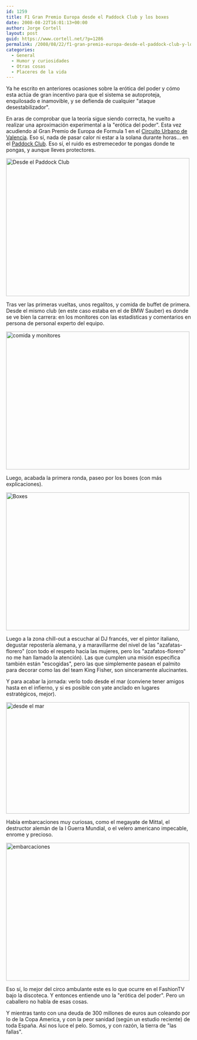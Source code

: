 ```yaml
---
id: 1259
title: F1 Gran Premio Europa desde el Paddock Club y los boxes
date: 2008-08-22T16:01:13+00:00
author: Jorge Cortell
layout: post
guid: https://www.cortell.net/?p=1286
permalink: /2008/08/22/f1-gran-premio-europa-desde-el-paddock-club-y-los-boxes/
categories:
  - General
  - Humor y curiosidades
  - Otras cosas
  - Placeres de la vida
---
```

Ya he escrito en anteriores ocasiones sobre la erótica del poder y cómo esta actúa de gran incentivo para que el sistema se autoproteja, enquilosado e inamovible, y se defienda de cualquier "ataque desestabilizador".

En aras de comprobar que la teoría sigue siendo correcta, he vuelto a realizar una aproximación experimental a la "erótica del poder". Esta vez acudiendo al Gran Premio de Europa de Formula 1 en el [Circuito Urbano de Valencia](https://www.circuitourbanovalencia.es "circuito urbano"). Eso sí, nada de pasar calor ni estar a la solana durante horas... en el [Paddock Club](https://www.formulaonepaddockclub.com/html/experience/index.php "Paddock Club"). Eso sí, el ruido es estremecedor te pongas donde te pongas, y aunque lleves protectores.

<img src="https://farm4.static.flickr.com/3121/2787202078_bebbfda9d0.jpg" alt="Desde el Paddock Club" width="500" height="375" />

Tras ver las primeras vueltas, unos regalitos, y comida de buffet de primera. Desde el mismo club (en este caso estaba en el de BMW Sauber) es donde se ve bien la carrera: en los monitores con las estadísticas y comentarios en persona de personal experto del equipo.

<img src="https://farm4.static.flickr.com/3018/2787202472_e28f6032db.jpg" alt="comida y monitores" width="500" height="375" />

Luego, acabada la primera ronda, paseo por los boxes (con más explicaciones).

<img src="https://farm4.static.flickr.com/3139/2787202894_e13f8463eb.jpg" alt="Boxes" width="500" height="375" />

Luego a la zona chill-out a escuchar al DJ francés, ver el pintor italiano, degustar repostería alemana, y a maravillarme del nivel de las "azafatas-florero" (con todo el respeto hacia las mujeres, pero los "azafatos-florero" no me han llamado la atención). Las que cumplen una misión específica también están "escogidas", pero las que simplemente pasean el palmito para decorar como las del team King Fisher, son sinceramente alucinantes.

Y para acabar la jornada: verlo todo desde el mar (conviene tener amigos hasta en el infierno, y si es posible con yate anclado en lugares estratégicos, mejor).

<img src="https://farm4.static.flickr.com/3085/2786348329_67359e2350.jpg" alt="desde el mar" width="500" height="303" />

Había embarcaciones muy curiosas, como el megayate de Mittal, el destructor alemán de la I Guerra Mundial, o el velero americano impecable, enrome y precioso.

<img src="https://farm4.static.flickr.com/3028/2786348035_3a742a5d39.jpg" alt="embarcaciones" width="500" height="375" />

Eso sí, lo mejor del circo ambulante este es lo que ocurre en el FashionTV bajo la discoteca. Y entonces entiende uno la "erótica del poder". Pero un caballero no habla de esas cosas.

Y mientras tanto con una deuda de 300 millones de euros aun coleando por lo de la Copa America, y con la peor sanidad (según un estudio reciente) de toda España. Así nos luce el pelo. Somos, y con razón, la tierra de "las fallas".
